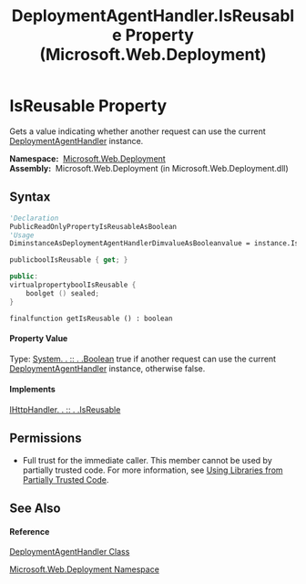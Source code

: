 ﻿---
title: DeploymentAgentHandler.IsReusable Property  (Microsoft.Web.Deployment)
TOCTitle: IsReusable Property
ms:assetid: P:Microsoft.Web.Deployment.DeploymentAgentHandler.IsReusable
ms:mtpsurl: https://msdn.microsoft.com/en-us/library/microsoft.web.deployment.deploymentagenthandler.isreusable(v=VS.90)
ms:contentKeyID: 20209072
ms.date: 05/02/2012
mtps_version: v=VS.90
f1_keywords:
- Microsoft.Web.Deployment.DeploymentAgentHandler.IsReusable
- Microsoft.Web.Deployment.DeploymentAgentHandler.get_IsReusable
dev_langs:
- CSharp
- JScript
- VB
- c++
api_location:
- Microsoft.Web.Deployment.dll
api_name:
- Microsoft.Web.Deployment.DeploymentAgentHandler.get_IsReusable
- Microsoft.Web.Deployment.DeploymentAgentHandler.IsReusable
api_type:
- Managed
topic_type:
- apiref
- kbSyntax
product_family_name: VS
ROBOTS: INDEX,FOLLOW
---

# IsReusable Property

Gets a value indicating whether another request can use the current [DeploymentAgentHandler](deploymentagenthandler-class-microsoft-web-deployment.md) instance.

**Namespace:**  [Microsoft.Web.Deployment](microsoft-web-deployment-namespace.md)  
**Assembly:**  Microsoft.Web.Deployment (in Microsoft.Web.Deployment.dll)

## Syntax

``` vb
'Declaration
PublicReadOnlyPropertyIsReusableAsBoolean
'Usage
DiminstanceAsDeploymentAgentHandlerDimvalueAsBooleanvalue = instance.IsReusable
```

``` csharp
publicboolIsReusable { get; }
```

``` c++
public:
virtualpropertyboolIsReusable {
    boolget () sealed;
}
```

``` jscript
finalfunction getIsReusable () : boolean
```

#### Property Value

Type: [System. . :: . .Boolean](https://msdn.microsoft.com/en-us/library/a28wyd50\(v=vs.90\))  
true if another request can use the current [DeploymentAgentHandler](deploymentagenthandler-class-microsoft-web-deployment.md) instance, otherwise false.  

#### Implements

[IHttpHandler. . :: . .IsReusable](https://msdn.microsoft.com/en-us/library/s9kb3fws\(v=vs.90\))  

## Permissions

  - Full trust for the immediate caller. This member cannot be used by partially trusted code. For more information, see [Using Libraries from Partially Trusted Code](https://msdn.microsoft.com/en-us/library/8skskf63\(v=vs.90\)).

## See Also

#### Reference

[DeploymentAgentHandler Class](deploymentagenthandler-class-microsoft-web-deployment.md)

[Microsoft.Web.Deployment Namespace](microsoft-web-deployment-namespace.md)

